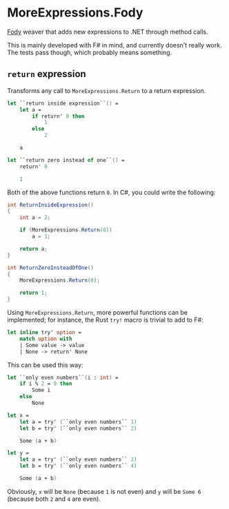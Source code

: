 MoreExpressions.Fody
====================

[Fody](https://github.com/Fody/Home) weaver that adds new expressions
to .NET through method calls.

This is mainly developed with F# in mind, and currently doesn't really
work. The tests pass though, which probably means something.


## `return` expression

Transforms any call to `MoreExpressions.Return` to a return expression.

```fsharp
let ``return inside expression``() =
    let a =
        if return' 0 then
            1
        else
            2

    a

let ``return zero instead of one``() =
    return' 0

    1
```

Both of the above functions return `0`. In C#, you could write the following:

```csharp
int ReturnInsideExpression()
{
    int a = 2;

    if (MoreExpressions.Return(0))
        a = 1;

    return a;
}

int ReturnZeroInsteadOfOne()
{
    MoreExpressions.Return(0);

    return 1;
}
```

Using `MoreExpressions.Return`, more powerful functions can be implemented;
for instance, the Rust `try!` macro is trivial to add to F#:

```fsharp
let inline try' option =
    match option with
    | Some value -> value
    | None -> return' None
```

This can be used this way:

```fsharp
let ``only even numbers``(i : int) =
    if i % 2 = 0 then
        Some i
    else
        None

let x =
    let a = try' (``only even numbers`` 1)
    let b = try' (``only even numbers`` 2)

    Some (a + b)

let y =
    let a = try' (``only even numbers`` 2)
    let b = try' (``only even numbers`` 4)

    Some (a + b)
```

Obviously, `x` will be `None` (because `1` is not even) and `y`
will be `Some 6` (because both `2` and `4` are even).

